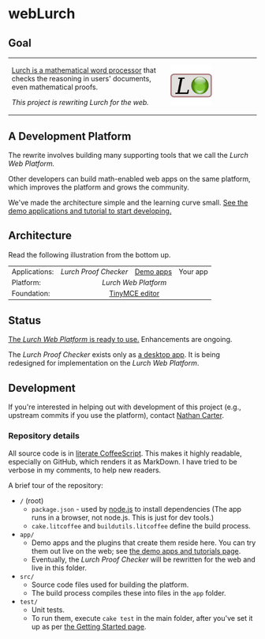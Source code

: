 
# webLurch

<!--
Removing this because the tests on Travis-CI were segmentation faulting (!),
while they run without a single error on my laptop.  Will figure it out
later, but for now, I don't want it to look like we have failing tests,
when we don't, really.
[![Build status](https://travis-ci.org/nathancarter/weblurch.svg?branch=master)](https://travis-ci.org/nathancarter/weblurch)
-->

## Goal

<table border=0 cellpadding=0 cellspacing=0><tr><td>
<p><a href='http://lurchmath.org'>Lurch is a mathematical word
processor</a> that checks the reasoning in users' documents, even
mathematical proofs.</p>
<p><i>This project is rewriting Lurch for the web.</i></p>
</td><td>
<right><img src='doc/desktop-lurch-icon.png'
    width='50%' height='50%'></right></td>
</tr></table>

## A Development Platform

The rewrite involves building many supporting tools that we call the *Lurch
Web Platform.*

Other developers can build math-enabled web apps on the same platform, which
improves the platform and grows the community.

We've made the architecture simple and the learning curve small.  [See the
demo applications and tutorial to start developing.](doc/tutorial.md)

## Architecture

Read the following illustration from the bottom up.

<table>
  <tr>
    <td>Applications:</td>
    <td align=center><i>Lurch Proof Checker</i></td>
    <td align=center><a href='./doc/tutorial.md'>Demo apps</a></td>
    <td align=center>Your app</td>
  </tr>
  <tr>
    <td>Platform:</td>
    <td align=center colspan=3><i>Lurch Web Platform</i></td>
  </tr>
  <tr>
    <td>Foundation:</td>
    <td align=center colspan=3><a href='http://www.tinymce.com'>TinyMCE
        editor</a></td>
  </tr>
</table>

## Status

[The *Lurch Web Platform* is ready to use.](doc/tutorial.md)  Enhancements
are ongoing.

The *Lurch Proof Checker* exists only as [a desktop
app](http://www.lurchmath.org).  It is being redesigned for implementation
on the *Lurch Web Platform*.

## Development

If you're interested in helping out with development of this project (e.g.,
upstream commits if you use the platform), contact
[Nathan Carter](mailto:ncarter@bentley.edu).

### Repository details

All source code is in [literate
CoffeeScript](http://coffeescript.org/#literate).  This makes it highly
readable, especially on GitHub, which renders it as MarkDown.  I have tried
to be verbose in my comments, to help new readers.

A brief tour of the repository:
 * `/` (root)
   * `package.json` - used by [node.js](http://nodejs.org) to install
     dependencies  (The app runs in a browser, not node.js.  This is just
     for dev tools.)
   * `cake.litcoffee` and `buildutils.litcoffee` define the build process.
 * `app/`
   * Demo apps and the plugins that create them reside here.  You can try
     them out live on the web; see
     [the demo apps and tutorials page](doc/tutorial.md).
   * Eventually, the *Lurch Proof Checker* will be rewritten for the web and
     live in this folder.
 * `src/`
   * Source code files used for building the platform.
   * The build process compiles these into files in the `app` folder.
 * `test/`
   * Unit tests.
   * To run them, execute `cake test` in the main folder, after you've set
     it up as per [the Getting Started page](doc/getting-started.md).
